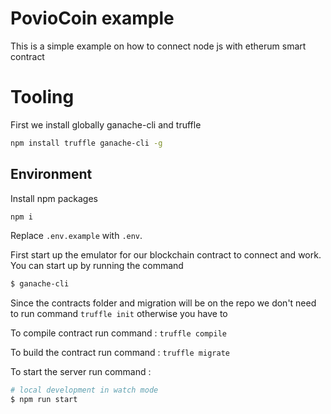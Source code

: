 [//]: # (Replace this section with the project intro.)

# PovioCoin example

This is a simple example on how to connect node js with etherum smart contract

[//]: # (End Intro)


# Tooling

First we install globally ganache-cli and truffle

```bash
npm install truffle ganache-cli -g
```

## Environment

Install npm packages

```bash
npm i
```
Replace `.env.example` with `.env`.

First start up the emulator for our blockchain contract to connect and work.
You can start up by running the command 

```bash
$ ganache-cli
```

Since the contracts folder and migration will be on the repo we don't need to run command `truffle init` otherwise you have to

To compile contract run command : `truffle compile`

To build the contract run command : `truffle migrate`

To start the server run command :
```bash
# local development in watch mode
$ npm run start
```
